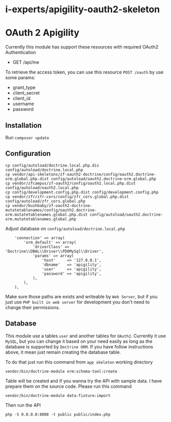 i-experts/apigility-oauth2-skeleton
==================================

# OAuth 2 Apigility
Currently this module has support these resources with required OAuth2 Authentication

- GET   /api/me

To retrieve the access token, you can use this resource `POST /oauth` by use some params:

- grant_type
- client_secret
- client_id
- username
- password

Installation
------------
Run `composer update` 


Configuration
-------------

```
cp config/autoload/doctrine.local.php.dis config/autoload/doctrine.local.php
cp vendor/api-skeletons/zf-oauth2-doctrine/config/oauth2.doctrine-orm.global.php.dist config/autoload/oauth2.doctrine-orm.global.php
cp vendor/zfcampus/zf-oauth2/config/oauth2.local.php.dist config/autoload/oauth2.local.php
cp config/development.config.php.dist config/development.config.php
cp vendor/zfr/zfr-cors/config/zfr_cors.global.php.dist config/autoload/zfr_cors.global.php
cp vendor/bushbaby/zf-oauth2-doctrine-mutatetablenames/config/oauth2.doctrine-orm.mutatetablenames.global.php.dist config/autoload/oauth2.doctrine-orm.mutatetablenames.global.php
```

Adjust database on `config/autoload/doctrine.local.php`


```
    'connection' => array(
        'orm_default' => array(
            'driverClass' => 'Doctrine\\DBAL\\Driver\\PDOMySql\\Driver',
            'params' => array(
                'host'     => '127.0.0.1',
                'dbname'   => 'apigility',
                'user'     => 'apigility',
                'password' => 'apigility',
            ),
        ),
    ),
```

Make sure those paths are exists and writeable by `Web Server`, but if you just use `PHP built in web server` for development you don't need to change their permissions.


Database
--------
This module use a tables `user` and another tables for `OAuth2`. Currently it use `MySQL`, but you can change it based on your need easily as long as the database is supported by `Doctrine ORM`. If you have follow instructions above, it mean just remain creating the database table.

To do that just run this command from `app skeleton` working directory

```
vendor/bin/doctrine-module orm:schema-tool:create
```

Table will be created and if you wanna try the API with sample data. I have prepare them on the source code. Please run this command 


```
vendor/bin/doctrine-module data-fixture:import
```

Then run the API

```
php -S 0.0.0.0:8008 -t public public/index.php
```
